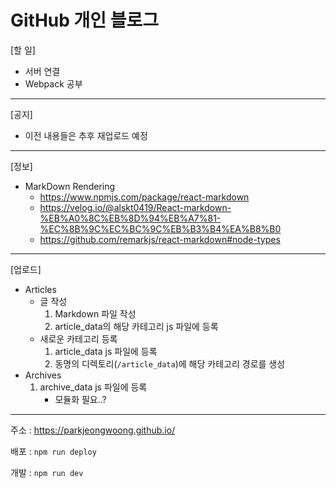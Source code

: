 # GitHub 개인 블로그

[할 일]

- 서버 연결
- Webpack 공부



---

[공지]

- 이전  내용들은 추후 재업로드 예정



---

[정보]

- MarkDown Rendering
  - https://www.npmjs.com/package/react-markdown
  - https://velog.io/@alskt0419/React-markdown-%EB%A0%8C%EB%8D%94%EB%A7%81-%EC%8B%9C%EC%BC%9C%EB%B3%B4%EA%B8%B0
  - https://github.com/remarkjs/react-markdown#node-types



---

[업로드]

- Articles
  - 글 작성
    1. Markdown 파일 작성
    2. article_data의 해당 카테고리 js 파일에 등록
  - 새로운 카테고리 등록
    1. article_data js 파일에 등록
    2. 동명의 디렉토리(`/article_data`)에 해당 카테고리 경로를 생성
- Archives
  1. archive_data js 파일에 등록
     - 모듈화 필요..?



---

주소 : https://parkjeongwoong.github.io/

배포 : `npm run deploy`

개발 : `npm run dev`